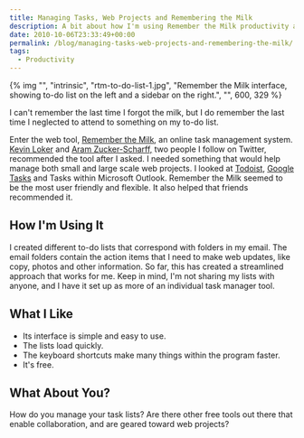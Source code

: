 ```yaml
---
title: Managing Tasks, Web Projects and Remembering the Milk
description: A bit about how I'm using Remember the Milk productivity app.
date: 2010-10-06T23:33:49+00:00
permalink: /blog/managing-tasks-web-projects-and-remembering-the-milk/
tags:
  - Productivity
---
```

{% img "", "intrinsic", "rtm-to-do-list-1.jpg", "Remember the Milk interface, showing to-do list on the left and a sidebar on the right.", "", 600, 329 %}

I can't remember the last time I forgot the milk, but I do remember the last time I neglected to attend to something on my to-do list.

Enter the web tool, [Remember the Milk](http://www.rememberthemilk.com/), an online task management system. [Kevin Loker](http://twitter.com/kevinloker) and [Aram Zucker-Scharff,](http://twitter.com/Chronotope) two people I follow on Twitter, recommended the tool after I asked. I needed something that would help manage both small and large scale web projects. I looked at [Todoist](http://todoist.com/), [Google Tasks](http://mail.google.com/mail/help/tasks/) and Tasks within Microsoft Outlook. Remember the Milk seemed to be the most user friendly and flexible. It also helped that friends recommended it.

## How I'm Using It

I created different to-do lists that correspond with folders in my email. The email folders contain the action items that I need to make web updates, like copy, photos and other information. So far, this has created a streamlined approach that works for me. Keep in mind, I'm not sharing my lists with anyone, and I have it set up as more of an individual task manager tool.

## What I Like

  * Its interface is simple and easy to use.
  * The lists load quickly.
  * The keyboard shortcuts make many things within the program faster.
  * It's free.

## What About You?

How do you manage your task lists? Are there other free tools out there that enable collaboration, and are geared toward web projects?